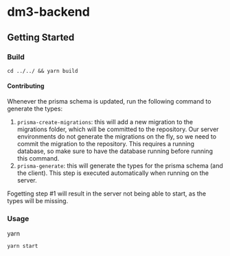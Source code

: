# dm3-backend

## Getting Started

### Build

```
cd ../../ && yarn build
```

#### Contributing

Whenever the prisma schema is updated, run the following command to generate the types:

1.  `prisma-create-migrations`: this will add a new migration to the migrations folder, which will be committed to the repository. Our server environments do not generate the migrations on the fly, so we need to commit the migration to the repository. This requires a running database, so make sure to have the database running before running this command.
2.  `prisma-generate`: this will generate the types for the prisma schema (and the client). This step is executed automatically when running on the server.

Fogetting step #1 will result in the server not being able to start, as the types will be missing.

### Usage

yarn

```
yarn start
```

